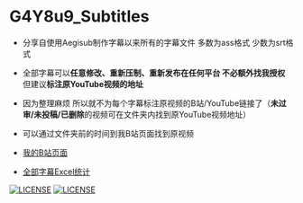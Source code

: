 # G4Y8u9_Subtitles
* 分享自使用Aegisub制作字幕以来所有的字幕文件 多数为ass格式 少数为srt格式

- 全部字幕可以**任意修改、重新压制、重新发布在任何平台 不必额外找我授权** 但建议**标注原YouTube视频的地址**

* 因为整理麻烦 所以就不为每个字幕标注原视频的B站/YouTube链接了（**未过审/未投稿/已删除**的视频可在文件夹内找到原YouTube视频地址）

- 可以通过文件夹前的时间到我B站页面找到原视频

- [我的B站页面](https://space.bilibili.com/744058)

- [全部字幕Excel统计](https://docs.google.com/spreadsheets/d/1EJvB34SrzXTdagMdZqXBc8vHbBHQpa5t/edit?usp=sharing&ouid=102275685117162176730&rtpof=true&sd=true)

[![LICENSE](https://img.shields.io/badge/license-Anti%20996-blue.svg)](https://github.com/996icu/996.ICU/blob/master/LICENSE)
[![LICENSE](https://badges.frapsoft.com/os/mit/mit.svg)](https://opensource.org/licenses/mit-license.php)